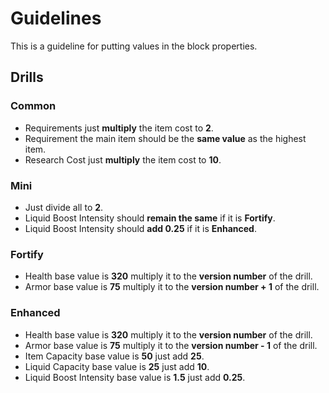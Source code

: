 # Guidelines

This is a guideline for putting values in the block properties.

## Drills
### Common
- Requirements just **multiply** the item cost to **2**.
- Requirement the main item should be the **same value** as the highest item.
- Research Cost just **multiply** the item cost to **10**.

### Mini
- Just divide all to **2**.
- Liquid Boost Intensity should **remain the same** if it is **Fortify**.
- Liquid Boost Intensity should **add 0.25** if it is **Enhanced**.

### Fortify

- Health base value is **320** multiply it to the **version number** of the drill.
- Armor base value is **75** multiply it to the **version number + 1** of the drill.

### Enhanced

- Health base value is **320** multiply it to the **version number** of the drill.
- Armor base value is **75** multiply it to the **version number - 1** of the drill.
- Item Capacity base value is **50** just add **25**.
- Liquid Capacity base value is **25** just add **10**.
- Liquid Boost Intensity base value is **1.5** just add **0.25**.
